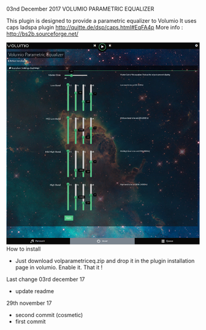 03nd December 2017
	VOLUMIO PARAMETRIC EQUALIZER



This plugin is designed to provide a parametric equalizer to Volumio
It uses caps ladspa plugin
http://quitte.de/dsp/caps.html#EqFA4p
More info : http://bs2b.sourceforge.net/

![Alt text](volparametriceq.jpg?raw=true "Parametric Equalizer")
How to install

- Just download volparametriceq.zip and drop it in the plugin installation page in volumio.
Enable it. That it !


Last change
03rd december 17
- update readme
 
29th november 17
- second commit (cosmetic)
- first commit




